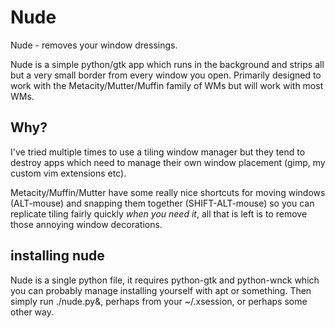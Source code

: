 Nude
====

Nude - removes your window dressings.


Nude is a simple python/gtk app which runs in the background and strips all
but a very small border from every window you open. Primarily designed to 
work with the Metacity/Mutter/Muffin family of WMs but will work with most WMs.

Why?
----

I've tried multiple times to use a tiling window manager but they tend to 
destroy apps which need to manage their own window placement (gimp, my custom
vim extensions etc). 

Metacity/Muffin/Mutter have some really nice shortcuts for moving windows 
(ALT-mouse) and snapping them together (SHIFT-ALT-mouse) so you can replicate
tiling fairly quickly _when you need it_, all that is left is to remove those
annoying window decorations.

installing nude
---------------

Nude is a single python file, it requires python-gtk and python-wnck which you
can probably manage installing yourself with apt or something. Then simply run
./nude.py&, perhaps from your ~/.xsession, or perhaps some other way. 

